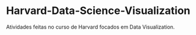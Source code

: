 # Harvard-Data-Science-Visualization
Atividades feitas no curso de Harvard focados em Data Visualization.
